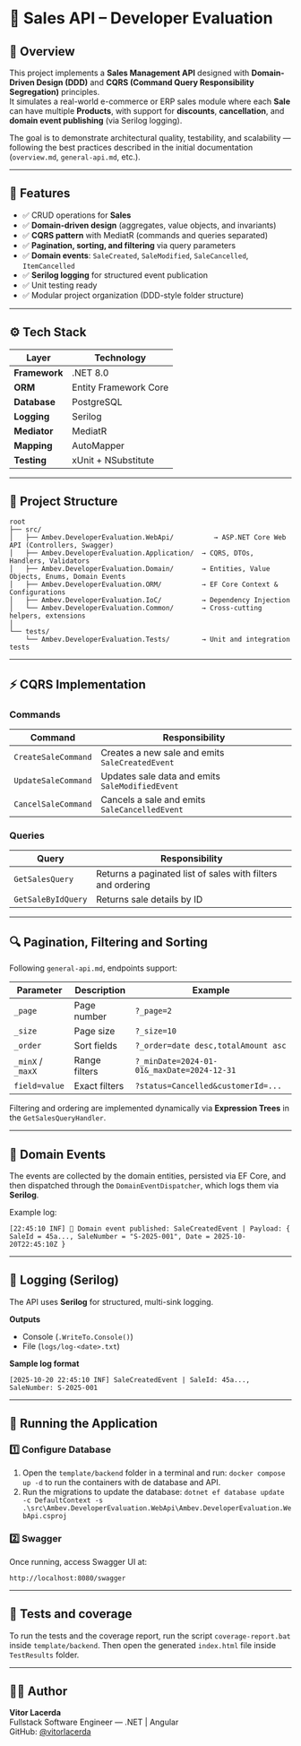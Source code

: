 # 🗾 **Sales API – Developer Evaluation**

## 📘 Overview

This project implements a **Sales Management API** designed with **Domain-Driven Design (DDD)** and **CQRS (Command Query Responsibility Segregation)** principles.  
It simulates a real-world e-commerce or ERP sales module where each **Sale** can have multiple **Products**, with support for **discounts**, **cancellation**, and **domain event publishing** (via Serilog logging).

The goal is to demonstrate architectural quality, testability, and scalability — following the best practices described in the initial documentation (`overview.md`, `general-api.md`, etc.).

---

## 🧩 Features

-   ✅ CRUD operations for **Sales**
-   ✅ **Domain-driven design** (aggregates, value objects, and invariants)
-   ✅ **CQRS pattern** with MediatR (commands and queries separated)
-   ✅ **Pagination, sorting, and filtering** via query parameters
-   ✅ **Domain events**: `SaleCreated`, `SaleModified`, `SaleCancelled`, `ItemCancelled`
-   ✅ **Serilog logging** for structured event publication
-   ✅ Unit testing ready
-   ✅ Modular project organization (DDD-style folder structure)

---

## ⚙️ Tech Stack

| Layer         | Technology            |
| ------------- | --------------------- |
| **Framework** | .NET 8.0              |
| **ORM**       | Entity Framework Core |
| **Database**  | PostgreSQL            |
| **Logging**   | Serilog               |
| **Mediator**  | MediatR               |
| **Mapping**   | AutoMapper            |
| **Testing**   | xUnit + NSubstitute   |

---

## 🧱 Project Structure

```
root
├── src/
│   ├── Ambev.DeveloperEvaluation.WebApi/          → ASP.NET Core Web API (Controllers, Swagger)
│   ├── Ambev.DeveloperEvaluation.Application/  → CQRS, DTOs, Handlers, Validators
│   ├── Ambev.DeveloperEvaluation.Domain/       → Entities, Value Objects, Enums, Domain Events
│   ├── Ambev.DeveloperEvaluation.ORM/          → EF Core Context & Configurations
│   ├── Ambev.DeveloperEvaluation.IoC/          → Dependency Injection
│   └── Ambev.DeveloperEvaluation.Common/       → Cross-cutting helpers, extensions
│
└── tests/
    └── Ambev.DeveloperEvaluation.Tests/        → Unit and integration tests
```

---

## ⚡ CQRS Implementation

### Commands

| Command             | Responsibility                                  |
| ------------------- | ----------------------------------------------- |
| `CreateSaleCommand` | Creates a new sale and emits `SaleCreatedEvent` |
| `UpdateSaleCommand` | Updates sale data and emits `SaleModifiedEvent` |
| `CancelSaleCommand` | Cancels a sale and emits `SaleCancelledEvent`   |

### Queries

| Query              | Responsibility                                              |
| ------------------ | ----------------------------------------------------------- |
| `GetSalesQuery`    | Returns a paginated list of sales with filters and ordering |
| `GetSaleByIdQuery` | Returns sale details by ID                                  |

---

## 🔍 Pagination, Filtering and Sorting

Following `general-api.md`, endpoints support:

| Parameter         | Description   | Example                                    |
| ----------------- | ------------- | ------------------------------------------ |
| `_page`           | Page number   | `?_page=2`                                 |
| `_size`           | Page size     | `?_size=10`                                |
| `_order`          | Sort fields   | `?_order=date desc,totalAmount asc`        |
| `_minX` / `_maxX` | Range filters | `?_minDate=2024-01-01&_maxDate=2024-12-31` |
| `field=value`     | Exact filters | `?status=Cancelled&customerId=...`         |

Filtering and ordering are implemented dynamically via **Expression Trees** in the `GetSalesQueryHandler`.

---

## 🗾 Domain Events

The events are collected by the domain entities, persisted via EF Core, and then dispatched through the `DomainEventDispatcher`, which logs them via **Serilog**.

Example log:

```
[22:45:10 INF] 📣 Domain event published: SaleCreatedEvent | Payload: { SaleId = 45a..., SaleNumber = "S-2025-001", Date = 2025-10-20T22:45:10Z }
```

---

## 🔰 Logging (Serilog)

The API uses **Serilog** for structured, multi-sink logging.

**Outputs**

-   Console (`.WriteTo.Console()`)
-   File (`logs/log-<date>.txt`)

**Sample log format**

```
[2025-10-20 22:45:10 INF] SaleCreatedEvent | SaleId: 45a..., SaleNumber: S-2025-001
```

---

## 🚀 Running the Application

### 1️⃣ Configure Database

1. Open the `template/backend` folder in a terminal and run: `docker compose up -d` to run the containers with de database and API.
2. Run the migrations to update the database: `dotnet ef database update -c DefaultContext -s .\src\Ambev.DeveloperEvaluation.WebApi\Ambev.DeveloperEvaluation.WebApi.csproj`

### 2️⃣ Swagger

Once running, access Swagger UI at:

```
http://localhost:8080/swagger
```

---

## 🤪 Tests and coverage

To run the tests and the coverage report, run the script `coverage-report.bat` inside `template/backend`. Then open the generated `index.html` file inside `TestResults` folder.

---

## 👨‍💻 Author

**Vitor Lacerda**  
Fullstack Software Engineer — .NET | Angular  
GitHub: [@vitorlacerda](https://github.com/vitorlacerda)
